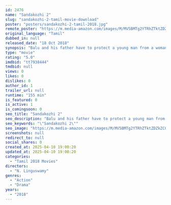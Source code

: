 ```yaml
---
id: 2476
name: "Sandakozhi 2"
slug: "sandakozhi-2-tamil-movie-download"
poster: "posters/sandakozhi-2-tamil-2018.jpg"
remote_poster: "https://m.media-amazon.com/images/M/MV5BMTg2YTRhZTktZDZkZC00NmU5LWI0MTQtMjU3MjcwMDliNjgxXkEyXkFqcGc@._V1_SX300.jpg"
original_language: "Tamil"
dubbed_in: null
released_date: "18 Oct 2018"
synopsis: "Balu and his father have to protect a young man from a woman who has sworn vengeance on his entire clan."
type: "movie"
rating: "5.0"
imdbid: "tt7938444"
tmdbid: null
views: 0
likes: 0
dislikes: 0
author_id: 1
trailer_url: null
runtime: "155 min"
is_featured: 0
is_active: 1
is_comingsoon: 0
seo_title: "Sandakozhi 2"
seo_description: "Balu and his father have to protect a young man from a woman who has sworn vengeance on his entire clan."
seo_keywords: "\"Sandakozhi 2\""
seo_image: "https://m.media-amazon.com/images/M/MV5BMTg2YTRhZTktZDZkZC00NmU5LWI0MTQtMjU3MjcwMDliNjgxXkEyXkFqcGc@._V1_SX300.jpg"
screenshots: null
redirect_to: null
social_shares: 0
created_at: 2025-04-10 19:00:20
updated_at: 2025-04-10 19:00:20
categories:
  - "Tamil 2018 Movies"
directors:
  - "N. Linguswamy"
genres:
  - "Action"
  - "Drama"
years:
  - "2018"
---
```

